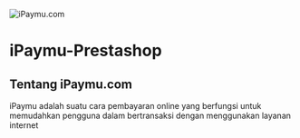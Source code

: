 ![iPaymu.com](https://ipaymu.com/wp-content/themes/ipaymu-new/assets/img/logo/ipaymu-text-plus-blue.png)

# iPaymu-Prestashop

## Tentang iPaymu.com

iPaymu adalah suatu cara pembayaran online yang berfungsi untuk memudahkan pengguna dalam bertransaksi dengan menggunakan layanan internet
